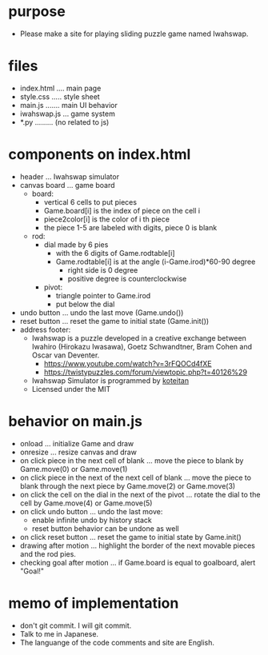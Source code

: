 # purpose
- Please make a site for playing sliding puzzle game named Iwahswap.

# files
- index.html .... main page
- style.css ..... style sheet
- main.js ....... main UI behavior
- iwahswap.js ... game system
- \*.py ......... (no related to js)

# components on index.html
- header ... Iwahswap simulator
- canvas board ... game board
  - board:
    - vertical 6 cells to put pieces
    - Game.board[i] is the index of piece on the cell i
    - piece2color[i] is the color of i th piece
    - the piece 1-5 are labeled with digits, piece 0 is blank
  - rod:
    - dial made by 6 pies
      - with the 6 digits of Game.rodtable[i]
      - Game.rodtable[i] is at the angle (i-Game.irod)*60-90 degree
        - right side is 0 degree
        - positive degree is counterclockwise
    - pivot:
      - triangle pointer to Game.irod
      - put below the dial
- undo button ... undo the last move (Game.undo())
- reset button ... reset the game to initial state (Game.init())
- address footer:
  - Iwahswap is a puzzle developed in a creative exchange between Iwahiro (Hirokazu Iwasawa), Goetz Schwandtner, Bram Cohen and Oscar van Deventer.
    - https://www.youtube.com/watch?v=3rFQOCd4fXE
    - https://twistypuzzles.com/forum/viewtopic.php?t=40126%29
  - Iwahswap Simulator is programmed by <a href="https://twitter.com/koteitan">koteitan</a>
  - Licensed under the MIT

# behavior on main.js
- onload ... initialize Game and draw
- onresize ... resize canvas and draw
- on click piece in the next cell of blank ... move the piece to blank by Game.move(0) or Game.move(1)
- on click piece in the next of the next cell of blank ... move the piece to blank through the next piece by Game.move(2) or Game.move(3)
- on click the cell on the dial in the next of the pivot ... rotate the dial to the cell by Game.move(4) or Game.move(5)
- on click undo button ... undo the last move:
  - enable infinite undo by history stack
  - reset button behavior can be undone as well
- on click reset button ... reset the game to initial state by Game.init()
- drawing after motion ... highlight the border of the next movable pieces and the rod pies.
- checking goal after motion ... if Game.board is equal to goalboard, alert "Goal!"

# memo of implementation
- don't git commit. I will git commit.
- Talk to me in Japanese.
- The languange of the code comments and site are English.


